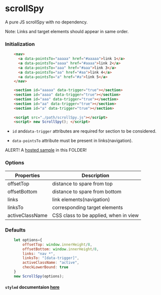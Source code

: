 
# scrollSpy

A pure JS scrollSpy with no dependency.

Note: Links and target elements should appear in same order.

### Initialization
``` html
    <nav>
      <a data-pointsTo="aaaaa" href="#aaaaa">link 1</a>
      <a data-pointsTo="aaaa" href="#aaaa">link 2</a>
      <a data-pointsTo="aaa" href="#aaa">link 3</a>
      <a data-pointsTo="aa" href="#aa">link 4</a>
      <a data-pointsTo="a" href="#a">link 5</a>
    </nav>

    <section id="aaaaa" data-trigger="true"></section>
    <section id="aaaa" data-trigger="true"></section>
    <section id="aaa" data-trigger="true"></section>
    <section id="aa" data-trigger="true"></section>
    <section id="a" data-trigger="true"></section>
			
    <script src="./path/scrollSpy.js"></script>
    <script> new ScrollSpy(); </script>

```

* `id` and`data-trigger` attributes are required for section to be considered.

* `data-pointsTo` attribute must be present in links(navigation).

ALERT! A [hosted sample](https://utkarsh48.github.io/scrollSpy/) in this FOLDER!


### Options

|Properties|Description|
|-|-|
|offsetTop | distance to spare from top |
|offsetBottom | distance to spare from bottom |
|links | link elements(navigation) |
|linksTo | corresponding target elements|
|activeClassName | CSS class to be applied, when in view|


### Defaults
``` javascript
    let options={
	    offsetTop: window.innerHeight/8,
	    offsetBottom: window.innerHeight/8,
	    links: "nav *", 
	    linksTo: "[data-trigger]", 
	    activeClassName: "active", 
	    checkLowerBound: true 
    }
    new ScrollSpy(options);
```

#### `styled` documentaion [here](https://raghav9official.github.io/scrollSpy/docs/)
